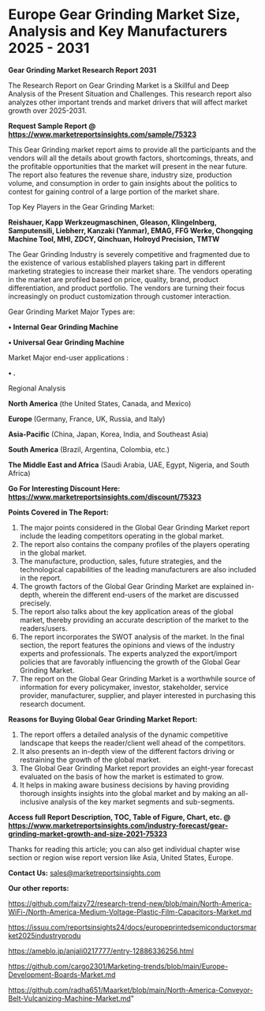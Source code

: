 # Europe Gear Grinding Market Size, Analysis and Key Manufacturers 2025 - 2031

<strong>Gear Grinding Market Research Report 2031</strong>

The Research Report on Gear Grinding Market is a Skillful and Deep Analysis of the Present Situation and Challenges. This research report also analyzes other important trends and market drivers that will affect market growth over 2025-2031.

<strong>Request Sample Report @ <a href=https://www.marketreportsinsights.com/sample/75323>https://www.marketreportsinsights.com/sample/75323</a></strong>

This Gear Grinding market report aims to provide all the participants and the vendors will all the details about growth factors, shortcomings, threats, and the profitable opportunities that the market will present in the near future. The report also features the revenue share, industry size, production volume, and consumption in order to gain insights about the politics to contest for gaining control of a large portion of the market share.

Top Key Players in the Gear Grinding Market:

<strong>Reishauer, Kapp Werkzeugmaschinen, Gleason, Klingelnberg, Samputensili, Liebherr, Kanzaki (Yanmar), EMAG, FFG Werke, Chongqing Machine Tool, MHI, ZDCY, Qinchuan, Holroyd Precision, TMTW</strong>

The Gear Grinding Industry is severely competitive and fragmented due to the existence of various established players taking part in different marketing strategies to increase their market share. The vendors operating in the market are profiled based on price, quality, brand, product differentiation, and product portfolio. The vendors are turning their focus increasingly on product customization through customer interaction.

Gear Grinding Market Major Types are:

<strong>• Internal Gear Grinding Machine

• Universal Gear Grinding Machine</strong>

Market Major end-user applications :

<strong>• .</strong>

Regional Analysis

</u><strong><b>North America</b></strong> (the United States, Canada, and Mexico)

<strong><b>Europe </b></strong>(Germany, France, UK, Russia, and Italy)

<strong><b>Asia-Pacific</b></strong> (China, Japan, Korea, India, and Southeast Asia)

<strong><b>South America</b></strong> (Brazil, Argentina, Colombia, etc.)

<strong><b>The Middle East and Africa</b></strong> (Saudi Arabia, UAE, Egypt, Nigeria, and South Africa)

<strong>Go For Interesting Discount Here: <a href=https://www.marketreportsinsights.com/discount/75323>https://www.marketreportsinsights.com/discount/75323</a></strong>

<strong>Points Covered in The Report:</strong>
<ol>
  <li>The major points considered in the Global Gear Grinding Market report include the leading competitors operating in the global market.</li>
  <li>The report also contains the company profiles of the players operating in the global market.</li>
  <li>The manufacture, production, sales, future strategies, and the technological capabilities of the leading manufacturers are also included in the report.</li>
  <li>The growth factors of the Global Gear Grinding Market are explained in-depth, wherein the different end-users of the market are discussed precisely.</li>
  <li>The report also talks about the key application areas of the global market, thereby providing an accurate description of the market to the readers/users.</li>
  <li>The report incorporates the SWOT analysis of the market. In the final section, the report features the opinions and views of the industry experts and professionals. The experts analyzed the export/import policies that are favorably influencing the growth of the Global Gear Grinding Market.</li>
  <li>The report on the Global Gear Grinding Market is a worthwhile source of information for every policymaker, investor, stakeholder, service provider, manufacturer, supplier, and player interested in purchasing this research document.</li>
</ol>
<strong>Reasons for Buying Global Gear Grinding Market Report:</strong>

<ol>
  <li>The report offers a detailed analysis of the dynamic competitive landscape that keeps the reader/client well ahead of the competitors.</li>
  <li>It also presents an in-depth view of the different factors driving or restraining the growth of the global market.</li>
  <li>The Global Gear Grinding Market report provides an eight-year forecast evaluated on the basis of how the market is estimated to grow.</li>
  <li>It helps in making aware business decisions by having providing thorough insights insights into the global market and by making an all-inclusive analysis of the key market segments and sub-segments.</li>
</ol>
<strong>Access full Report Description, TOC, Table of Figure, Chart, etc. @ <a href=https://www.marketreportsinsights.com/industry-forecast/gear-grinding-market-growth-and-size-2021-75323>https://www.marketreportsinsights.com/industry-forecast/gear-grinding-market-growth-and-size-2021-75323</a></strong>


Thanks for reading this article; you can also get individual chapter wise section or region wise report version like Asia, United States, Europe.

<strong>Contact Us:</strong>
sales@marketreportsinsights.com

<strong>Our other reports:</strong>

<a href=https://github.com/faizy72/research-trend-new/blob/main/North-America-WiFi-/North-America-Medium-Voltage-Plastic-Film-Capacitors-Market.md>https://github.com/faizy72/research-trend-new/blob/main/North-America-WiFi-/North-America-Medium-Voltage-Plastic-Film-Capacitors-Market.md</a>

<a href=https://issuu.com/reportsinsights24/docs/europeprintedsemiconductorsmarket2025industryprodu>https://issuu.com/reportsinsights24/docs/europeprintedsemiconductorsmarket2025industryprodu</a>

<a href=https://ameblo.jp/anjali0217777/entry-12886336256.html>https://ameblo.jp/anjali0217777/entry-12886336256.html</a>

<a href=https://github.com/cargo2301/Marketing-trends/blob/main/Europe-Development-Boards-Market.md>https://github.com/cargo2301/Marketing-trends/blob/main/Europe-Development-Boards-Market.md</a>

<a href=https://github.com/radha651/Maarket/blob/main/North-America-Conveyor-Belt-Vulcanizing-Machine-Market.md>https://github.com/radha651/Maarket/blob/main/North-America-Conveyor-Belt-Vulcanizing-Machine-Market.md</a>"
